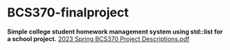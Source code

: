 # BCS370-finalproject
**Simple college student homework management system using std::list for a school project.**
[2023 Spring BCS370 Project Descriptions.pdf](https://github.com/ethanperalta/BCS370-finalproject/files/11380234/2023.Spring.BCS370.Project.Descriptions.pdf)
